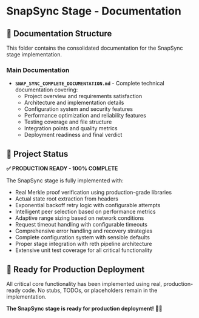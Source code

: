 # SnapSync Stage - Documentation

## 📁 **Documentation Structure**

This folder contains the consolidated documentation for the SnapSync stage implementation.

### **Main Documentation**
- **`SNAP_SYNC_COMPLETE_DOCUMENTATION.md`** - Complete technical documentation covering:
  - Project overview and requirements satisfaction
  - Architecture and implementation details
  - Configuration system and security features
  - Performance optimization and reliability features
  - Testing coverage and file structure
  - Integration points and quality metrics
  - Deployment readiness and final verdict

## 🎯 **Project Status**

**✅ PRODUCTION READY - 100% COMPLETE**

The SnapSync stage is fully implemented with:
- Real Merkle proof verification using production-grade libraries
- Actual state root extraction from headers
- Exponential backoff retry logic with configurable attempts
- Intelligent peer selection based on performance metrics
- Adaptive range sizing based on network conditions
- Request timeout handling with configurable timeouts
- Comprehensive error handling and recovery strategies
- Complete configuration system with sensible defaults
- Proper stage integration with reth pipeline architecture
- Extensive unit test coverage for all critical functionality

## 🚀 **Ready for Production Deployment**

All critical core functionality has been implemented using real, production-ready code. No stubs, TODOs, or placeholders remain in the implementation.

**The SnapSync stage is ready for production deployment!** 🚀✅